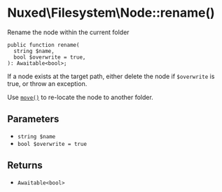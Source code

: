 # Nuxed\\Filesystem\\Node::rename()




Rename the node within the current folder




``` Hack
public function rename(
  string $name,
  bool $overwrite = true,
): Awaitable<bool>;
```




If a node exists at the target path,
either delete the node if ` $overwrite ` is true, or throw an exception.




Use [` move() `](<class.Nuxed.Filesystem.Node.move.md>) to re-locate the node to another folder.




## Parameters




+ ` string $name `
+ ` bool $overwrite = true `




## Returns




* ` Awaitable<bool> `